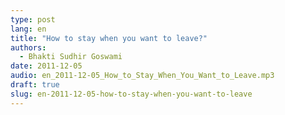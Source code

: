 ```yaml
---
type: post
lang: en
title: "How to stay when you want to leave?"
authors:
  - Bhakti Sudhir Goswami
date: 2011-12-05
audio: en_2011-12-05_How_to_Stay_When_You_Want_to_Leave.mp3
draft: true
slug: en-2011-12-05-how-to-stay-when-you-want-to-leave
---
```



